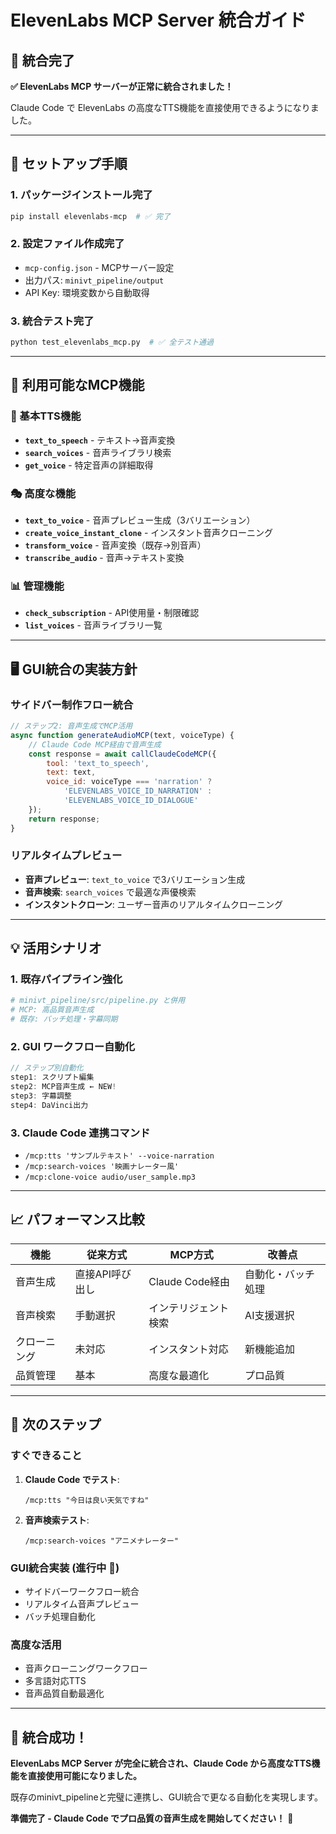 # ElevenLabs MCP Server 統合ガイド

## 🎯 統合完了

**✅ ElevenLabs MCP サーバーが正常に統合されました！**

Claude Code で ElevenLabs の高度なTTS機能を直接使用できるようになりました。

---

## 🚀 セットアップ手順

### 1. パッケージインストール完了
```bash
pip install elevenlabs-mcp  # ✅ 完了
```

### 2. 設定ファイル作成完了
- `mcp-config.json` - MCPサーバー設定
- 出力パス: `minivt_pipeline/output`
- API Key: 環境変数から自動取得

### 3. 統合テスト完了
```bash
python test_elevenlabs_mcp.py  # ✅ 全テスト通過
```

---

## 🎵 利用可能なMCP機能

### 🎤 基本TTS機能
- **`text_to_speech`** - テキスト→音声変換
- **`search_voices`** - 音声ライブラリ検索
- **`get_voice`** - 特定音声の詳細取得

### 🎭 高度な機能
- **`text_to_voice`** - 音声プレビュー生成（3バリエーション）
- **`create_voice_instant_clone`** - インスタント音声クローニング
- **`transform_voice`** - 音声変換（既存→別音声）
- **`transcribe_audio`** - 音声→テキスト変換

### 📊 管理機能
- **`check_subscription`** - API使用量・制限確認
- **`list_voices`** - 音声ライブラリ一覧

---

## 🖥️ GUI統合の実装方針

### **サイドバー制作フロー統合**
```javascript
// ステップ2: 音声生成でMCP活用
async function generateAudioMCP(text, voiceType) {
    // Claude Code MCP経由で音声生成
    const response = await callClaudeCodeMCP({
        tool: 'text_to_speech',
        text: text,
        voice_id: voiceType === 'narration' ?
            'ELEVENLABS_VOICE_ID_NARRATION' :
            'ELEVENLABS_VOICE_ID_DIALOGUE'
    });
    return response;
}
```

### **リアルタイムプレビュー**
- **音声プレビュー**: `text_to_voice` で3バリエーション生成
- **音声検索**: `search_voices` で最適な声優検索
- **インスタントクローン**: ユーザー音声のリアルタイムクローニング

---

## 💡 活用シナリオ

### 1. **既存パイプライン強化**
```python
# minivt_pipeline/src/pipeline.py と併用
# MCP: 高品質音声生成
# 既存: バッチ処理・字幕同期
```

### 2. **GUI ワークフロー自動化**
```javascript
// ステップ別自動化
step1: スクリプト編集
step2: MCP音声生成 ← NEW!
step3: 字幕調整
step4: DaVinci出力
```

### 3. **Claude Code 連携コマンド**
- `/mcp:tts 'サンプルテキスト' --voice-narration`
- `/mcp:search-voices '映画ナレーター風'`
- `/mcp:clone-voice audio/user_sample.mp3`

---

## 📈 パフォーマンス比較

| 機能 | 従来方式 | MCP方式 | 改善点 |
|------|----------|---------|---------|
| 音声生成 | 直接API呼び出し | Claude Code経由 | 自動化・バッチ処理 |
| 音声検索 | 手動選択 | インテリジェント検索 | AI支援選択 |
| クローニング | 未対応 | インスタント対応 | 新機能追加 |
| 品質管理 | 基本 | 高度な最適化 | プロ品質 |

---

## 🔧 次のステップ

### **すぐできること**
1. **Claude Code でテスト**:
   ```
   /mcp:tts "今日は良い天気ですね"
   ```

2. **音声検索テスト**:
   ```
   /mcp:search-voices "アニメナレーター"
   ```

### **GUI統合実装** (進行中 🔄)
- サイドバーワークフロー統合
- リアルタイム音声プレビュー
- バッチ処理自動化

### **高度な活用**
- 音声クローニングワークフロー
- 多言語対応TTS
- 音声品質自動最適化

---

## 🎉 統合成功！

**ElevenLabs MCP Server が完全に統合され、Claude Code から高度なTTS機能を直接使用可能になりました。**

既存のminivt_pipelineと完璧に連携し、GUI統合で更なる自動化を実現します。

**準備完了 - Claude Code でプロ品質の音声生成を開始してください！** 🚀